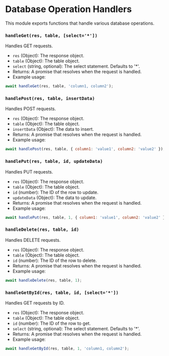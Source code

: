 # Database Operation Handlers

This module exports functions that handle various database operations.

### `handleGet(res, table, [select='*'])`

Handles GET requests.

- `res` (Object): The response object.
- `table` (Object): The table object.
- `select` (string, optional): The select statement. Defaults to '*'.
- Returns: A promise that resolves when the request is handled.
- Example usage:

```js
await handleGet(res, table, 'column1, column2');
```

### `handlePost(res, table, insertData)`

Handles POST requests.

- `res` (Object): The response object.
- `table` (Object): The table object.
- `insertData` (Object): The data to insert.
- Returns: A promise that resolves when the request is handled.
- Example usage:

```js
await handlePost(res, table, { column1: 'value1', column2: 'value2' });
```

### `handlePut(res, table, id, updateData)`
Handles PUT requests.

- `res` (Object): The response object.
- `table` (Object): The table object.
- `id` (number): The ID of the row to update.
- `updateData` (Object): The data to update.
- Returns: A promise that resolves when the request is handled.
- Example usage:

```js
await handlePut(res, table, 1, { column1: 'value1', column2: 'value2' });
```

### `handleDelete(res, table, id)`

Handles DELETE requests.

- `res` (Object): The response object.
- `table` (Object): The table object.
- `id` (number): The ID of the row to delete.
- Returns: A promise that resolves when the request is handled.
- Example usage:

```js
await handleDelete(res, table, 1);
```

### `handleGetById(res, table, id, [select='*'])`

Handles GET requests by ID.

- `res` (Object): The response object.
- `table` (Object): The table object.
- `id` (number): The ID of the row to get.
- `select` (string, optional): The select statement. Defaults to '*'.
- Returns: A promise that resolves when the request is handled.
- Example usage:

```js
await handleGetById(res, table, 1, 'column1, column2');
```
